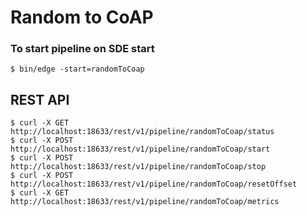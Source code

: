 # Random to CoAP

### To start pipeline on SDE start

    $ bin/edge -start=randomToCoap

## REST API

    $ curl -X GET http://localhost:18633/rest/v1/pipeline/randomToCoap/status
    $ curl -X POST http://localhost:18633/rest/v1/pipeline/randomToCoap/start
    $ curl -X POST http://localhost:18633/rest/v1/pipeline/randomToCoap/stop
    $ curl -X POST http://localhost:18633/rest/v1/pipeline/randomToCoap/resetOffset
    $ curl -X GET http://localhost:18633/rest/v1/pipeline/randomToCoap/metrics


